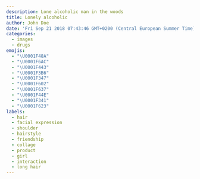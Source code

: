```yaml
---
description: Lone alcoholic man in the woods
title: Lonely alcoholic
author: John Doe
date: 'Fri Sep 21 2018 07:43:46 GMT+0200 (Central European Summer Time)'
categories:
  - images
  - drugs
emojis:
  - "\U0001F48A"
  - "\U0001F6AC"
  - "\U0001F443"
  - "\U0001F3B6"
  - "\U0001F347"
  - "\U0001F602"
  - "\U0001F637"
  - "\U0001F44E"
  - "\U0001F341"
  - "\U0001F623"
labels:
  - hair
  - facial expression
  - shoulder
  - hairstyle
  - friendship
  - collage
  - product
  - girl
  - interaction
  - long hair
---
```

